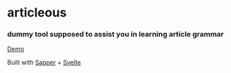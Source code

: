 # articleous

### dummy tool supposed to assist you in learning article grammar

[Demo](https://articleous.herokuapp.com)

Built with [Sapper](https://sapper.svelte.dev/) + [Svelte](https://svelte.dev/)
